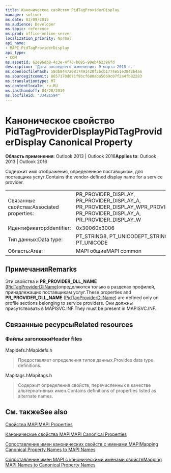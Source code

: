 ```yaml
---
title: Каноническое свойство PidTagProviderDisplay
manager: soliver
ms.date: 03/09/2015
ms.audience: Developer
ms.topic: reference
ms.prod: office-online-server
localization_priority: Normal
api_name:
- MAPI.PidTagProviderDisplay
api_type:
- COM
ms.assetid: 62e96db8-4c3e-4f73-b695-99eb4b2396fd
description: 'Дата последнего изменения: 9 марта 2015 г.'
ms.openlocfilehash: 58db944720817491420f2bcb1774e51e3842b4a6
ms.sourcegitcommit: 8657170d071f9bcf680aba50b9c07f2a4fb82283
ms.translationtype: MT
ms.contentlocale: ru-RU
ms.lasthandoff: 04/28/2019
ms.locfileid: "33421594"
---
```

# <a name="pidtagproviderdisplay-canonical-property"></a><span data-ttu-id="372a5-103">Каноническое свойство PidTagProviderDisplay</span><span class="sxs-lookup"><span data-stu-id="372a5-103">PidTagProviderDisplay Canonical Property</span></span>

  
  
<span data-ttu-id="372a5-104">**Область применения**: Outlook 2013 | Outlook 2016</span><span class="sxs-lookup"><span data-stu-id="372a5-104">**Applies to**: Outlook 2013 | Outlook 2016</span></span> 
  
<span data-ttu-id="372a5-105">Содержит имя отображения, определенное поставщиком, для поставщика услуг.</span><span class="sxs-lookup"><span data-stu-id="372a5-105">Contains the vendor-defined display name for a service provider.</span></span>
  
|||
|:-----|:-----|
|<span data-ttu-id="372a5-106">Связанные свойства:</span><span class="sxs-lookup"><span data-stu-id="372a5-106">Associated properties:</span></span>  <br/> |<span data-ttu-id="372a5-107">PR_PROVIDER_DISPLAY, PR_PROVIDER_DISPLAY_A, PR_PROVIDER_DISPLAY_W</span><span class="sxs-lookup"><span data-stu-id="372a5-107">PR_PROVIDER_DISPLAY, PR_PROVIDER_DISPLAY_A, PR_PROVIDER_DISPLAY_W</span></span>  <br/> |
|<span data-ttu-id="372a5-108">Идентификатор:</span><span class="sxs-lookup"><span data-stu-id="372a5-108">Identifier:</span></span>  <br/> |<span data-ttu-id="372a5-109">0x3006</span><span class="sxs-lookup"><span data-stu-id="372a5-109">0x3006</span></span>  <br/> |
|<span data-ttu-id="372a5-110">Тип данных:</span><span class="sxs-lookup"><span data-stu-id="372a5-110">Data type:</span></span>  <br/> |<span data-ttu-id="372a5-111">PT_STRING8, PT_UNICODE</span><span class="sxs-lookup"><span data-stu-id="372a5-111">PT_STRING8, PT_UNICODE</span></span>  <br/> |
|<span data-ttu-id="372a5-112">Область:</span><span class="sxs-lookup"><span data-stu-id="372a5-112">Area:</span></span>  <br/> |<span data-ttu-id="372a5-113">MAPI общие</span><span class="sxs-lookup"><span data-stu-id="372a5-113">MAPI common</span></span>  <br/> |
   
## <a name="remarks"></a><span data-ttu-id="372a5-114">Примечания</span><span class="sxs-lookup"><span data-stu-id="372a5-114">Remarks</span></span>

<span data-ttu-id="372a5-115">Эти свойства и **PR_PROVIDER_DLL_NAME** [(PidTagProviderDllName)](pidtagproviderdllname-canonical-property.md)определяются только в разделах профилей, принадлежащих поставщикам услуг.</span><span class="sxs-lookup"><span data-stu-id="372a5-115">These properties and **PR_PROVIDER_DLL_NAME** ([PidTagProviderDllName](pidtagproviderdllname-canonical-property.md)) are defined only on profile sections belonging to service providers.</span></span> <span data-ttu-id="372a5-116">Они должны присутствовать в MAPISVC.INF.</span><span class="sxs-lookup"><span data-stu-id="372a5-116">They must be present in MAPISVC.INF.</span></span>
  
## <a name="related-resources"></a><span data-ttu-id="372a5-117">Связанные ресурсы</span><span class="sxs-lookup"><span data-stu-id="372a5-117">Related resources</span></span>

### <a name="header-files"></a><span data-ttu-id="372a5-118">Файлы заголовки</span><span class="sxs-lookup"><span data-stu-id="372a5-118">Header files</span></span>

<span data-ttu-id="372a5-119">Mapidefs.h</span><span class="sxs-lookup"><span data-stu-id="372a5-119">Mapidefs.h</span></span>
  
> <span data-ttu-id="372a5-120">Предоставляет определения типов данных.</span><span class="sxs-lookup"><span data-stu-id="372a5-120">Provides data type definitions.</span></span>
    
<span data-ttu-id="372a5-121">Mapitags.h</span><span class="sxs-lookup"><span data-stu-id="372a5-121">Mapitags.h</span></span>
  
> <span data-ttu-id="372a5-122">Содержит определения свойств, перечисленных в качестве альтернативных имен.</span><span class="sxs-lookup"><span data-stu-id="372a5-122">Contains definitions of properties listed as alternate names.</span></span>
    
## <a name="see-also"></a><span data-ttu-id="372a5-123">См. также</span><span class="sxs-lookup"><span data-stu-id="372a5-123">See also</span></span>



[<span data-ttu-id="372a5-124">Свойства MAPI</span><span class="sxs-lookup"><span data-stu-id="372a5-124">MAPI Properties</span></span>](mapi-properties.md)
  
[<span data-ttu-id="372a5-125">Канонические свойства MAPI</span><span class="sxs-lookup"><span data-stu-id="372a5-125">MAPI Canonical Properties</span></span>](mapi-canonical-properties.md)
  
[<span data-ttu-id="372a5-126">Сопоставление имен канонических свойств с именами MAPI</span><span class="sxs-lookup"><span data-stu-id="372a5-126">Mapping Canonical Property Names to MAPI Names</span></span>](mapping-canonical-property-names-to-mapi-names.md)
  
[<span data-ttu-id="372a5-127">Сопоставление имен MAPI с каноническими именами свойств</span><span class="sxs-lookup"><span data-stu-id="372a5-127">Mapping MAPI Names to Canonical Property Names</span></span>](mapping-mapi-names-to-canonical-property-names.md)

